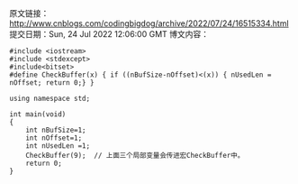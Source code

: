 原文链接：http://www.cnblogs.com/codingbigdog/archive/2022/07/24/16515334.html
提交日期：Sun, 24 Jul 2022 12:06:00 GMT
博文内容：
```
#include <iostream>
#include <stdexcept>
#include<bitset>
#define CheckBuffer(x) { if ((nBufSize-nOffset)<(x)) { nUsedLen = nOffset; return 0;} } 

using namespace std;

int main(void)
{
    int nBufSize=1;
    int nOffset=1;
    int nUsedLen =1;
    CheckBuffer(9);  // 上面三个局部变量会传进宏CheckBuffer中。
    return 0;
}
```